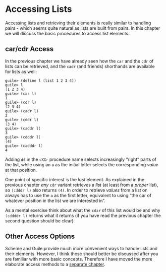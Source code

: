 # Accessing Lists

Accessing lists and retrieving their elements is really similar to handling
pairs - which seems quite natural as lists are built from pairs.  In this
chapter we will discuss the basic procedures to access list elements.

## car/cdr Access

In the previous chapter we have already seen how the `car` and the `cdr` of
lists can be retrieved, and the `cadr` (and friends) shorthands are available for
lists as well:

```
guile> (define l (list 1 2 3 4))
guile> l
(1 2 3 4)
guile> (car l)
1
guile> (cdr l)
(2 3 4)
guile> (cadr l)
2
guile> (cddr l)
(3 4)
guile> (caddr l)
3
guile> (cdddr l)
(4)
guile> (cadddr l)
4
```

Adding `d`s in the `cXXr` procedure name selects increasingly “right” parts of
the list, while using an `a` as the initial letter selects the corresponding
*value* at that position.

One point of specific interest is the *last* element. As explained in the
previous chapter *any* `cdr` variant retrieves a *list* (at least from a
*proper* list), so `(cdddr l)` also returns `(4)`.  In order to retrieve
*values* from a list on always has to use the `a` as the first letter,
equivalent to using “the car of whatever position in the list we are interested
in”.

As a mental exercise think about what the `cdar` of this list would be and why
`(cddddr l)` returns what it returns (if you have read the previous chapter the
second question should be clear).


## Other Access Options

Scheme and Guile provide much more convenient ways to handle lists and their
elements.  However, I think these should better be discussed after you are
familiar with more basic concepts.  Therefore I have moved the more elaborate
access methods to a [separate chapter](../../lists/index.html).
